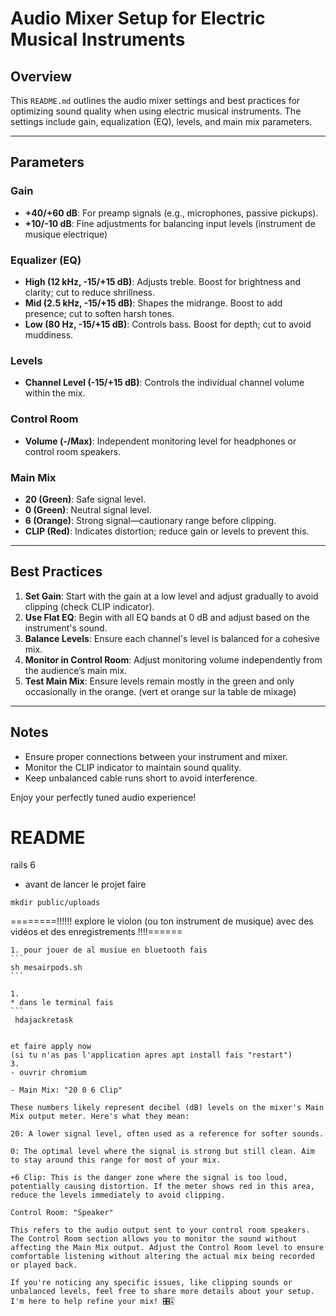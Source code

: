 # Audio Mixer Setup for Electric Musical Instruments

## Overview
This `README.md` outlines the audio mixer settings and best practices for optimizing sound quality when using electric musical instruments. The settings include gain, equalization (EQ), levels, and main mix parameters.

---

## Parameters
### Gain
- **+40/+60 dB**: For preamp signals (e.g., microphones, passive pickups).
- **+10/-10 dB**: Fine adjustments for balancing input levels (instrument de musique electrique)

### Equalizer (EQ)
- **High (12 kHz, -15/+15 dB)**: Adjusts treble. Boost for brightness and clarity; cut to reduce shrillness.
- **Mid (2.5 kHz, -15/+15 dB)**: Shapes the midrange. Boost to add presence; cut to soften harsh tones.
- **Low (80 Hz, -15/+15 dB)**: Controls bass. Boost for depth; cut to avoid muddiness.

### Levels
- **Channel Level (-15/+15 dB)**: Controls the individual channel volume within the mix.

### Control Room
- **Volume (-/Max)**: Independent monitoring level for headphones or control room speakers.

### Main Mix
- **20 (Green)**: Safe signal level.
- **0 (Green)**: Neutral signal level.
- **6 (Orange)**: Strong signal—cautionary range before clipping.
- **CLIP (Red)**: Indicates distortion; reduce gain or levels to prevent this.

---

## Best Practices
1. **Set Gain**: Start with the gain at a low level and adjust gradually to avoid clipping (check CLIP indicator).
2. **Use Flat EQ**: Begin with all EQ bands at 0 dB and adjust based on the instrument's sound.
3. **Balance Levels**: Ensure each channel's level is balanced for a cohesive mix.
4. **Monitor in Control Room**: Adjust monitoring volume independently from the audience’s main mix.
5. **Test Main Mix**: Ensure levels remain mostly in the green and only occasionally in the orange. (vert et orange sur la table de mixage)

---

## Notes
- Ensure proper connections between your instrument and mixer.
- Monitor the CLIP indicator to maintain sound quality.
- Keep unbalanced cable runs short to avoid interference.

Enjoy your perfectly tuned audio experience!


# README
rails 6 

- avant de lancer le projet faire


```
mkdir public/uploads
```

========!!!!!! explore le violon (ou ton instrument de musique) avec des vidéos et des enregistrements !!!!======

~~~~~~> enregistre toi et ajoute ton accompagnement  pour jouer et t'enregistrer
1. pour jouer de al musiue en bluetooth fais
```
sh mesairpods.sh
```

1.
* dans le terminal fais 
```
 hdajackretask 


et faire apply now
(si tu n'as pas l'application apres apt install fais "restart")
3.
- ouvrir chromium

- Main Mix: "20 0 6 Clip"

These numbers likely represent decibel (dB) levels on the mixer's Main Mix output meter. Here's what they mean:

20: A lower signal level, often used as a reference for softer sounds.

0: The optimal level where the signal is strong but still clean. Aim to stay around this range for most of your mix.

+6 Clip: This is the danger zone where the signal is too loud, potentially causing distortion. If the meter shows red in this area, reduce the levels immediately to avoid clipping.

Control Room: "Speaker"

This refers to the audio output sent to your control room speakers. The Control Room section allows you to monitor the sound without affecting the Main Mix output. Adjust the Control Room level to ensure comfortable listening without altering the actual mix being recorded or played back.

If you're noticing any specific issues, like clipping sounds or unbalanced levels, feel free to share more details about your setup. I'm here to help refine your mix! 🎛️🎚️


